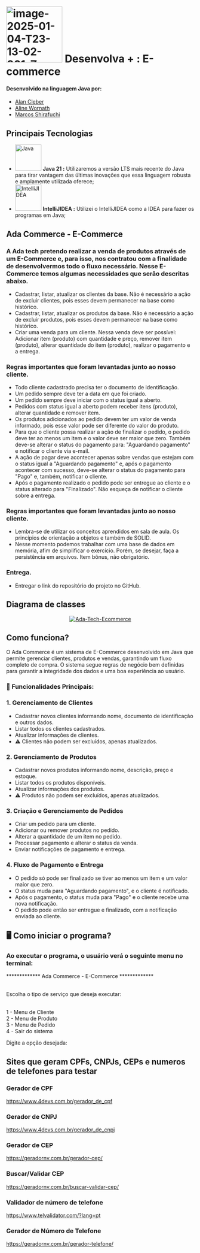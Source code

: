 # <a href="https://imgbb.com/"><img src="https://i.ibb.co/wNCRx9z/image-2025-01-04-T23-13-02-901-Z.png" alt="image-2025-01-04-T23-13-02-901-Z" border="0" width =150 heigth = 100></a> Desenvolva + : E-commerce

#### Desenvolvido na linguagem Java por:
- [Alan Cleber](https://github.com/superalanjoe)
- [Aline Wornath](https://github.com/AlineWornath)
- [Marcos Shirafuchi](https://github.com/marcosfshirafuchi)

## Principais Tecnologias

- <img width="70px" src="https://cdn.jsdelivr.net/gh/devicons/devicon@latest/icons/java/java-original-wordmark.svg" title = "Java" /> <b>Java 21 :</b> Utilizaremos a versão LTS mais recente do Java para tirar vantagem das últimas inovações que essa linguagem robusta e amplamente utilizada oferece;
- <img width="70px" src="https://cdn.jsdelivr.net/gh/devicons/devicon@latest/icons/intellij/intellij-original.svg" title = "IntelliJIDEA" /> <b>IntelliJIDEA :</b> Utilizei o IntelliJIDEA como a IDEA para fazer os programas em Java;



## Ada Commerce - E-Commerce 

### A Ada tech pretendo realizar a venda de produtos através de um E-Commerce e, para isso, nos contratou com a finalidade de desenvolvermos todo o fluxo necessário. Nesse E-Commerce temos algumas necessidades que serão descritas abaixo.
- Cadastrar, listar, atualizar os clientes da base. Não é necessário a ação de excluir clientes, pois esses devem permanecer na base como histórico.
- Cadastrar, listar, atualizar os produtos da base. Não é necessário a ação de excluir produtos, pois esses devem permanecer na base como histórico.
- Criar uma venda para um cliente. Nessa venda deve ser possível: Adicionar item (produto) com quantidade e preço, remover item (produto), alterar quantidade do item (produto), realizar o pagamento e a entrega.

### Regras importantes que foram levantadas junto ao nosso cliente.
- Todo cliente cadastrado precisa ter o documento de identificação.
- Um pedido sempre deve ter a data em que foi criado.
- Um pedido sempre deve iniciar com o status igual a aberto.
- Pedidos com status igual a aberto podem receber itens (produto), alterar quantidade e remover item.
- Os produtos adicionados ao pedido devem ter um valor de venda informado, pois esse valor pode ser diferente do valor do produto.
- Para que o cliente possa realizar a ação de finalizar o pedido, o pedido deve ter ao menos um item e o valor deve ser maior que zero. Também deve-se alterar o status do pagamento para: "Aguardando pagamento" e notificar o cliente via e-mail.
- A ação de pagar deve acontecer apenas sobre vendas que estejam com o status igual a "Aguardando pagamento" e, após o pagamento acontecer com sucesso, deve-se alterar o status do pagamento para "Pago" e, também, notificar o cliente.
- Após o pagamento realizado o pedido pode ser entregue ao cliente e o status alterado para "Finalizado". Não esqueça de notificar o cliente sobre a entrega.  

### Regras importantes que foram levantadas junto ao nosso cliente.
- Lembra-se de utilizar os conceitos aprendidos em sala de aula. Os princípios de orientação a objetos e também de SOLID.
- Nesse momento podemos trabalhar com uma base de dados em memória, afim de simplificar o exercício. Porém, se desejar, faça a persistência em arquivos. Item bônus, não obrigatório.

### Entrega.
- Entregar o link do repositório do projeto no GitHub.

## Diagrama de classes
<p align = center>
<a href="https://ibb.co/KcpJNtSw"><img src="https://i.ibb.co/wZFfJnjs/Ada-Tech-Ecommerce.jpg" alt="Ada-Tech-Ecommerce" border="0"></a>
</p>

## Como funciona?
O Ada Commerce é um sistema de E-Commerce desenvolvido em Java que permite gerenciar clientes, produtos e vendas, garantindo um fluxo completo de compra. O sistema segue regras de negócio bem definidas para garantir a integridade dos dados e uma boa experiência ao usuário.

### 📌 Funcionalidades Principais:

### 1. Gerenciamento de Clientes

- Cadastrar novos clientes informando nome, documento de identificação e outros dados.
- Listar todos os clientes cadastrados.
- Atualizar informações de clientes.
- ⚠️ Clientes não podem ser excluídos, apenas atualizados.

### 2. Gerenciamento de Produtos

- Cadastrar novos produtos informando nome, descrição, preço e estoque.
- Listar todos os produtos disponíveis.
- Atualizar informações dos produtos.
- ⚠️ Produtos não podem ser excluídos, apenas atualizados.

### 3. Criação e Gerenciamento de Pedidos

- Criar um pedido para um cliente.
- Adicionar ou remover produtos no pedido.
- Alterar a quantidade de um item no pedido.
- Processar pagamento e alterar o status da venda.
- Enviar notificações de pagamento e entrega.
### 4. Fluxo de Pagamento e Entrega

- O pedido só pode ser finalizado se tiver ao menos um item e um valor maior que zero.
- O status muda para "Aguardando pagamento", e o cliente é notificado.
- Após o pagamento, o status muda para "Pago" e o cliente recebe uma nova notificação.
- O pedido pode então ser entregue e finalizado, com a notificação enviada ao cliente.


## 🖥️ Como iniciar o programa?

### Ao executar o programa, o usuário verá o seguinte menu no terminal:
************* Ada Commerce - E-Commerce *************<br><br>

Escolha o tipo de serviço que deseja executar:<br><br>

1 - Menu de Cliente<br>
2 - Menu de Produto<br>
3 - Menu de Pedido<br>
4 - Sair do sistema<br>

Digite a opção desejada:<br>


## Sites que geram CPFs, CNPJs, CEPs e numeros de telefones para testar

### Gerador de CPF

https://www.4devs.com.br/gerador_de_cpf

### Gerador de CNPJ

https://www.4devs.com.br/gerador_de_cnpj

### Gerador de CEP

https://geradornv.com.br/gerador-cep/

### Buscar/Validar CEP

https://geradornv.com.br/buscar-validar-cep/

### Validador de número de telefone

https://www.telvalidator.com/?lang=pt

### Gerador de Número de Telefone

https://geradornv.com.br/gerador-telefone/

